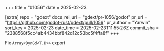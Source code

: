 +++
title = "#1056"
date = 2025-02-23

[extra]
repo = "gdext"
docs_rel_url = "gdext/pr-1056/godot"
pr_url = "https://github.com/godot-rust/gdext/pull/1056"
pr_author = "Yarwin"
sort_key = 2025-02-23
date_time = 2025-02-23T11:55:26Z
commit_sha = "2388568f5cc4ab4434bbf842d12c53bc5f4ffa8f"
+++

Fix `Array<DynGd<T,D>>` export
